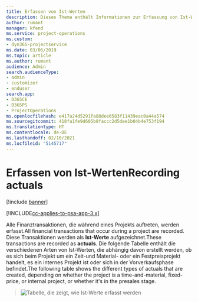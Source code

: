 ```yaml
---
title: Erfassen von Ist-Werten
description: Dieses Thema enthält Informationen zur Erfassung von Ist-Werten.
author: rumant
manager: kfend
ms.service: project-operations
ms.custom:
- dyn365-projectservice
ms.date: 03/06/2019
ms.topic: article
ms.author: rumant
audience: Admin
search.audienceType:
- admin
- customizer
- enduser
search.app:
- D365CE
- D365PS
- ProjectOperations
ms.openlocfilehash: e417a24d5291fa88dee6583f11439eac0a44a574
ms.sourcegitcommit: 418fa1fe9d605b8faccc2d5dee1b04b4e753f194
ms.translationtype: HT
ms.contentlocale: de-DE
ms.lasthandoff: 02/10/2021
ms.locfileid: "5145717"
---
```

# <a name="recording-actuals"></a><span data-ttu-id="f6a0a-103">Erfassen von Ist-Werten</span><span class="sxs-lookup"><span data-stu-id="f6a0a-103">Recording actuals</span></span> 

[!include [banner](../includes/psa-now-project-operations.md)]

[!INCLUDE[cc-applies-to-psa-app-3.x](../includes/cc-applies-to-psa-app-3x.md)]

<span data-ttu-id="f6a0a-104">Alle Finanztransaktionen, die während eines Projekts auftreten, werden erfasst.</span><span class="sxs-lookup"><span data-stu-id="f6a0a-104">All financial transactions that occur during a project are recorded.</span></span> <span data-ttu-id="f6a0a-105">Diese Transaktionen werden als **Ist-Werte** aufgezeichnet.</span><span class="sxs-lookup"><span data-stu-id="f6a0a-105">These transactions are recorded as **actuals**.</span></span> <span data-ttu-id="f6a0a-106">Die folgende Tabelle enthält die verschiedenen Arten von Ist-Werten, die abhängig davon erstellt werden, ob es sich beim Projekt um ein Zeit-und Material- oder ein Festpreisprojekt handelt, es ein internes Projekt ist oder sich in der Vorverkaufsphase befindet.</span><span class="sxs-lookup"><span data-stu-id="f6a0a-106">The following table shows the different types of actuals that are created, depending on whether the project is a time-and-material, fixed-price, or internal project, or whether it's in the presales stage.</span></span>

> ![Tabelle, die zeigt, wie Ist-Werte erfasst werden](media/advanced-table2.png)
